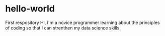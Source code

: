# hello-world
First respository
Hi, I'm a novice programmer learning about the principles of coding so that I can strenthen my data science skills.
